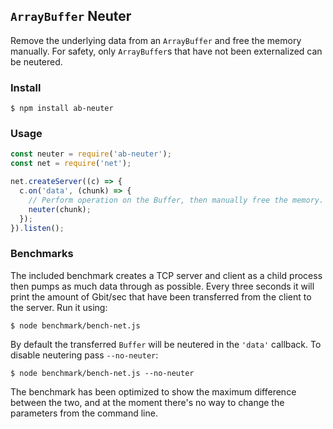 ## `ArrayBuffer` Neuter

Remove the underlying data from an `ArrayBuffer` and free the memory manually.
For safety, only `ArrayBuffer`s that have not been externalized can be
neutered.


### Install

```
$ npm install ab-neuter
```

### Usage

```js
const neuter = require('ab-neuter');
const net = require('net');

net.createServer((c) => {
  c.on('data', (chunk) => {
    // Perform operation on the Buffer, then manually free the memory.
    neuter(chunk);
  });
}).listen();
```

### Benchmarks

The included benchmark creates a TCP server and client as a child process then
pumps as much data through as possible. Every three seconds it will print the
amount of Gbit/sec that have been transferred from the client to the server.
Run it using:

```
$ node benchmark/bench-net.js
```

By default the transferred `Buffer` will be neutered in the `'data'` callback.
To disable neutering pass `--no-neuter`:

```
$ node benchmark/bench-net.js --no-neuter
```

The benchmark has been optimized to show the maximum difference between the
two, and at the moment there's no way to change the parameters from the command
line.

